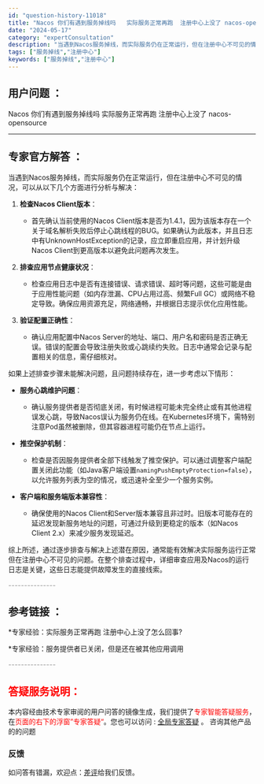 ```yaml
---
id: "question-history-11018"
title: "Nacos 你们有遇到服务掉线吗   实际服务正常再跑  注册中心上没了 nacos-opensource"
date: "2024-05-17"
category: "expertConsultation"
description: "当遇到Nacos服务掉线，而实际服务仍在正常运行，但在注册中心不可见的情况，可以从以下几个方面进行分析与解决：1. **检查Nacos Client版本**：   - 首先确认当前使用的Nacos Client版本是否为1.4.1，因为该版本存在一个关于域名解析失败后停止心跳线程的BUG。如果确认为"
tags: ["服务掉线","注册中心"]
keywords: ["服务掉线","注册中心"]
---
```


## 用户问题 ： 
 Nacos 你们有遇到服务掉线吗   实际服务正常再跑  注册中心上没了 nacos-opensource 

---------------
## 专家官方解答 ：

当遇到Nacos服务掉线，而实际服务仍在正常运行，但在注册中心不可见的情况，可以从以下几个方面进行分析与解决：

1. **检查Nacos Client版本**：
   - 首先确认当前使用的Nacos Client版本是否为1.4.1，因为该版本存在一个关于域名解析失败后停止心跳线程的BUG。如果确认为此版本，并且日志中有UnknownHostException的记录，应立即重启应用，并计划升级Nacos Client到更高版本以避免此问题再次发生。

2. **排查应用节点健康状况**：
   - 检查应用日志中是否有连接错误、请求错误、超时等问题，这些可能是由于应用性能问题（如内存泄漏、CPU占用过高、频繁Full GC）或网络不稳定导致。确保应用资源充足，网络通畅，并根据日志提示优化应用性能。

3. **验证配置正确性**：
   - 确认应用配置中Nacos Server的地址、端口、用户名和密码是否正确无误。错误的配置会导致注册失败或心跳续约失败。日志中通常会记录与配置相关的信息，需仔细核对。

如果上述排查步骤未能解决问题，且问题持续存在，进一步考虑以下情形：

- **服务心跳维护问题**：
  - 确认服务提供者是否彻底关闭，有时候进程可能未完全终止或有其他进程误发心跳，导致Nacos误认为服务仍在线。在Kubernetes环境下，需特别注意Pod虽然被删除，但其容器进程可能仍在节点上运行。

- **推空保护机制**：
  - 检查是否因服务提供者全部下线触发了推空保护。可以通过调整客户端配置关闭此功能（如Java客户端设置`namingPushEmptyProtection=false`），以允许服务列表为空的情况，或迅速补全至少一个服务实例。

- **客户端和服务端版本兼容性**：
  - 确保使用的Nacos Client和Server版本兼容且非过时。旧版本可能存在的延迟发现新服务地址的问题，可通过升级到更稳定的版本（如Nacos Client 2.x）来减少服务发现延迟。

综上所述，通过逐步排查与解决上述潜在原因，通常能有效解决实际服务运行正常但在注册中心不可见的问题。在整个排查过程中，详细审查应用及Nacos的运行日志是关键，这些日志能提供故障发生的直接线索。


<font color="#949494">---------------</font> 


## 参考链接 ：

*专家经验：实际服务正常再跑 注册中心上没了怎么回事? 
 
 *专家经验：服务提供者已关闭，但是还在被其他应用调用 


 <font color="#949494">---------------</font> 
 


## <font color="#FF0000">答疑服务说明：</font> 

本内容经由技术专家审阅的用户问答的镜像生成，我们提供了<font color="#FF0000">专家智能答疑服务</font>，在<font color="#FF0000">页面的右下的浮窗”专家答疑“</font>。您也可以访问 : [全局专家答疑](https://opensource.alibaba.com/chatBot) 。 咨询其他产品的的问题

### 反馈
如问答有错漏，欢迎点：[差评](https://ai.nacos.io/user/feedbackByEnhancerGradePOJOID?enhancerGradePOJOId=13707)给我们反馈。
